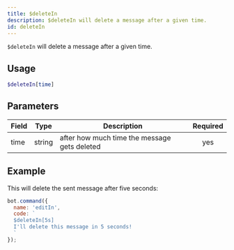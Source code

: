 ```yaml
---
title: $deleteIn 
description: $deleteIn will delete a message after a given time.
id: deleteIn
---
```


`$deleteIn` will delete a message after a given time.

## Usage

```php
$deleteIn[time]
```

## Parameters 


| Field     | Type    | Description                                        | Required |
|-----------|---------|----------------------------------------------------| :------: |
| time    | string  | after how much time the message gets deleted                             | yes      |


## Example

This will delete the sent message after five seconds:

```javascript
bot.command({
  name: 'editIn',
  code: `
  $deleteIn[5s]
  I'll delete this message in 5 seconds!
  `
});
```
